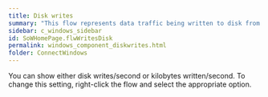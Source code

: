 ```yaml
---
title: Disk writes
summary: "This flow represents data traffic being written to disk from memory. There is one Disk Writes dataflow for every disk in the Disks panel."
sidebar: c_windows_sidebar
id: SoWHomePage.flwWritesDisk
permalink: windows_component_diskwrites.html
folder: ConnectWindows
---
```




You can show either disk writes/second or kilobytes written/second. To change this setting, right-click the flow and select the appropriate option.
